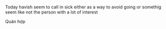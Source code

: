 Today havish seem to call in sick either as a way to avoid going or somethig seem like not the person with a lot of interest 

Quán hợp 